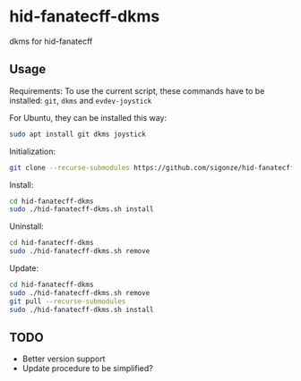 # hid-fanatecff-dkms

dkms for hid-fanatecff

## Usage

Requirements:
To use the current script, these commands have to be installed: `git`, `dkms` and `evdev-joystick`


For Ubuntu, they can be installed this way:

```sh
sudo apt install git dkms joystick
```

Initialization:

```sh
git clone --recurse-submodules https://github.com/sigonze/hid-fanatecff-dkms.git
```

Install:

```sh
cd hid-fanatecff-dkms
sudo ./hid-fanatecff-dkms.sh install
```

Uninstall:

```sh
cd hid-fanatecff-dkms
sudo ./hid-fanatecff-dkms.sh remove
```

Update:

```sh
cd hid-fanatecff-dkms
sudo ./hid-fanatecff-dkms.sh remove
git pull --recurse-submodules
sudo ./hid-fanatecff-dkms.sh install
```

## TODO

* Better version support
* Update procedure to be simplified?
